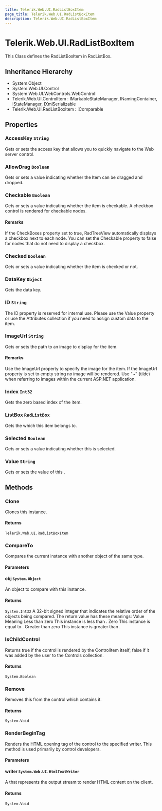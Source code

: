 ```yaml
---
title: Telerik.Web.UI.RadListBoxItem
page_title: Telerik.Web.UI.RadListBoxItem
description: Telerik.Web.UI.RadListBoxItem
---
```


# Telerik.Web.UI.RadListBoxItem

This Class defines the RadListBoxItem in RadListBox.

## Inheritance Hierarchy

* System.Object
* System.Web.UI.Control
* System.Web.UI.WebControls.WebControl
* Telerik.Web.UI.ControlItem : IMarkableStateManager, INamingContainer, IStateManager, IXmlSerializable
* Telerik.Web.UI.RadListBoxItem : IComparable

## Properties

###  AccessKey `String`

Gets or sets the access key that allows you to quickly navigate to the Web server control.

###  AllowDrag `Boolean`

Gets or sets a value indicating whether the Item can be dragged and dropped.

###  Checkable `Boolean`

Gets or sets a value indicating whether the item is checkable. A checkbox control is rendered
            for checkable nodes.

#### Remarks
If the CheckBoxes property set to true, RadTreeView automatically displays a checkbox next to each node.
            You can set the Checkable property to false for nodes that do not need to display a checkbox.

###  Checked `Boolean`

Gets or sets a value indicating whether the item is checked or not.

###  DataKey `Object`

Gets the data key.

###  ID `String`

The ID property is reserved for internal use. Please use the Value property or
            use the Attributes collection if you need to assign
            custom data to the item.

###  ImageUrl `String`

Gets or sets the path to an image to display for the item.

#### Remarks
Use the ImageUrl property to specify the image for the item. If
            the ImageUrl property is set to empty string no image will be
            rendered. Use "~" (tilde) when referring to images within the current ASP.NET
            application.

###  Index `Int32`

Gets the zero based index of the item.

###  ListBox `RadListBox`

Gets the  which this item belongs to.

###  Selected `Boolean`

Gets or sets a value indicating whether this  is selected.

###  Value `String`

Gets or sets the value of this .

## Methods

###  Clone

Clones this instance.

#### Returns

`Telerik.Web.UI.RadListBoxItem` 

###  CompareTo

Compares the current instance with another object of the same type.

#### Parameters

#### obj `System.Object`

An object to compare with this instance.

#### Returns

`System.Int32` A 32-bit signed integer that indicates the relative order of the objects
            being compared. The return value has these meanings: Value Meaning Less than
            zero This instance is less than . Zero This instance is
            equal to . Greater than zero This instance is greater than
            .

###  IsChildControl

Returns true if the control is rendered by the ControlItem itself;
            false if it was added by the user to the Controls collection.

#### Returns

`System.Boolean` 

###  Remove

Removes this  from the  control which contains it.

#### Returns

`System.Void` 

###  RenderBeginTag

Renders the HTML opening tag of the control to the specified writer.
            This method is used primarily by control developers.

#### Parameters

#### writer `System.Web.UI.HtmlTextWriter`

A  that represents
            the output stream to render HTML content on the client.

#### Returns

`System.Void` 

